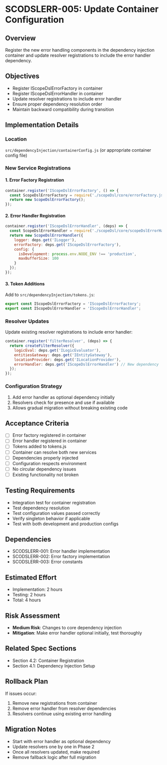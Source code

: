 # SCODSLERR-005: Update Container Configuration

## Overview
Register the new error handling components in the dependency injection container and update resolver registrations to include the error handler dependency.

## Objectives
- Register IScopeDslErrorFactory in container
- Register IScopeDslErrorHandler in container
- Update resolver registrations to include error handler
- Ensure proper dependency resolution order
- Maintain backward compatibility during transition

## Implementation Details

### Location
`src/dependencyInjection/containerConfig.js` (or appropriate container config file)

### New Service Registrations

#### 1. Error Factory Registration
```javascript
container.register('IScopeDslErrorFactory', () => {
  const ScopeDslErrorFactory = require('./scopeDsl/core/errorFactory.js').default;
  return new ScopeDslErrorFactory();
});
```

#### 2. Error Handler Registration
```javascript
container.register('IScopeDslErrorHandler', (deps) => {
  const ScopeDslErrorHandler = require('./scopeDsl/core/scopeDslErrorHandler.js').default;
  return new ScopeDslErrorHandler({
    logger: deps.get('ILogger'),
    errorFactory: deps.get('IScopeDslErrorFactory'),
    config: {
      isDevelopment: process.env.NODE_ENV !== 'production',
      maxBufferSize: 100
    }
  });
});
```

#### 3. Token Additions
Add to `src/dependencyInjection/tokens.js`:
```javascript
export const IScopeDslErrorFactory = 'IScopeDslErrorFactory';
export const IScopeDslErrorHandler = 'IScopeDslErrorHandler';
```

### Resolver Updates
Update existing resolver registrations to include error handler:

```javascript
container.register('filterResolver', (deps) => {
  return createFilterResolver({
    logicEval: deps.get('ILogicEvaluator'),
    entitiesGateway: deps.get('IEntityGateway'),
    locationProvider: deps.get('ILocationProvider'),
    errorHandler: deps.get('IScopeDslErrorHandler') // New dependency
  });
});
```

### Configuration Strategy
1. Add error handler as optional dependency initially
2. Resolvers check for presence and use if available
3. Allows gradual migration without breaking existing code

## Acceptance Criteria
- [ ] Error factory registered in container
- [ ] Error handler registered in container
- [ ] Tokens added to tokens.js
- [ ] Container can resolve both new services
- [ ] Dependencies properly injected
- [ ] Configuration respects environment
- [ ] No circular dependency issues
- [ ] Existing functionality not broken

## Testing Requirements
- Integration test for container registration
- Test dependency resolution
- Test configuration values passed correctly
- Verify singleton behavior if applicable
- Test with both development and production configs

## Dependencies
- SCODSLERR-001: Error handler implementation
- SCODSLERR-002: Error factory implementation
- SCODSLERR-003: Error constants

## Estimated Effort
- Implementation: 2 hours
- Testing: 2 hours
- Total: 4 hours

## Risk Assessment
- **Medium Risk**: Changes to core dependency injection
- **Mitigation**: Make error handler optional initially, test thoroughly

## Related Spec Sections
- Section 4.2: Container Registration
- Section 4.1: Dependency Injection Setup

## Rollback Plan
If issues occur:
1. Remove new registrations from container
2. Remove error handler from resolver dependencies
3. Resolvers continue using existing error handling

## Migration Notes
- Start with error handler as optional dependency
- Update resolvers one by one in Phase 2
- Once all resolvers updated, make required
- Remove fallback logic after full migration